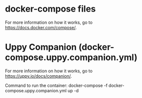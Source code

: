 # docker-compose files

For more information on how it works, go to https://docs.docker.com/compose/.

# Uppy Companion (docker-compose.uppy.companion.yml)

For more information on how it works, go to https://uppy.io/docs/companion/.

Command to run the container: docker-compose -f docker-compose.uppy.companion.yml up -d
